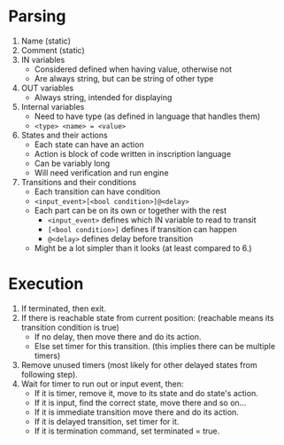 # Parsing

1. Name (static)
2. Comment (static)
3. IN variables
   - Considered defined when having value, otherwise not
   - Are always string, but can be string of other type
4. OUT variables
   - Always string, intended for displaying
5. Internal variables
   - Need to have type (as defined in language that handles them)
   - `<type> <name> = <value>`
6. States and their actions
   - Each state can have an action
   - Action is block of code written in inscription language
   - Can be variably long
   - Will need verification and run engine
7. Transitions and their conditions
   - Each transition can have condition
   - `<input_event>[<bool condition>]@<delay>`
   - Each part can be on its own or together with the rest
     - `<input_event>` defines which IN variable to read to transit
     - `[<bool condition>]` defines if transition can happen
     - `@<delay>` defines delay before transition
   - Might be a lot simpler than it looks (at least compared to 6.)

# Execution

1. If terminated, then exit.
2. If there is reachable state from current position: (reachable means its transition condition is true)
   - If no delay, then move there and do its action.
   - Else set timer for this transition. (this implies there can be multiple timers)
3. Remove unused timers (most likely for other delayed states from following step).
4. Wait for timer to run out or input event, then:
   - If it is timer, remove it, move to its state and do state's action.
   - If it is input, find the correct state, move there and so on...
   - If it is immediate transition move there and do its action.
   - If it is delayed transition, set timer for it.
   - If it is termination command, set terminated = true. 
